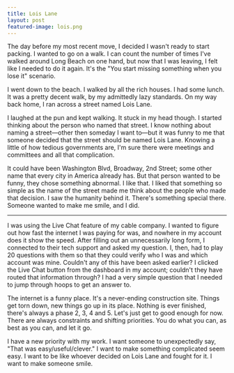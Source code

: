 ```yaml
---
title: Lois Lane
layout: post
featured-image: lois.png
---
```

The day before my most recent move, I decided I wasn't ready to start packing. I wanted to go on a walk. I can count the number of times I've walked around Long Beach on one hand, but now that I was leaving, I felt like I needed to do it again. It's the "You start missing something when you lose it" scenario.

I went down to the beach. I walked by all the rich houses. I had some lunch. It was a pretty decent walk, by my admittedly lazy standards. On my way back home, I ran across a street named Lois Lane.

I laughed at the pun and kept walking. It stuck in my head though. I started thinking about the person who named that street. I know nothing about naming a street&mdash;other then someday I want to&mdash;but it was funny to me that someone decided that the street should be named Lois Lane. Knowing a little of how tedious governments are, I'm sure there were meetings and committees and all that complication.

It could have been Washington Blvd, Broadway, 2nd Street; some other name that every city in America already has. But that person wanted to be funny, they chose something abnormal. I like that. I liked that something so simple as the name of the street made me think about the people who made that decision. I saw the humanity behind it. There's something special there. Someone wanted to make me smile, and I did.

<hr />

I was using the Live Chat feature of my cable company. I wanted to figure out how fast the internet I was paying for was, and nowhere in my account does it show the speed. After filling out an unnecessarily long form, I connected to their tech support and asked my question. I, then, had to play 20 questions with them so that they could verify who I was and which account was mine. Couldn't any of this have been asked earlier? I clicked the Live Chat button from the dashboard in my account; couldn't they have routed that information through? I had a very simple question that I needed to jump through hoops to get an answer to.

The internet is a funny place. It's a never-ending construction site. Things get torn down, new things go up in its place. Nothing is ever finished, there's always a phase 2, 3, 4 and 5. Let's just get to good enough for now. There are always constraints and shifting priorities. You do what you can, as best as you can, and let it go.

I have a new priority with my work. I want someone to unexpectedly say, "That was easy/useful/clever." I want to make something complicated seem easy. I want to be like whoever decided on Lois Lane and fought for it. I want to make someone smile.
